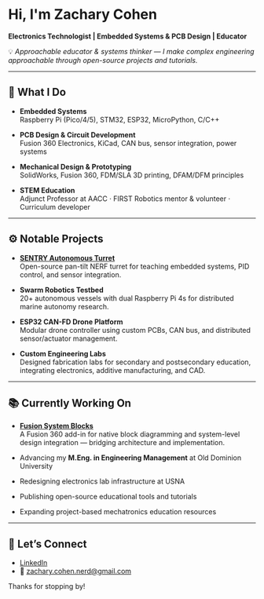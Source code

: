 # Hi, I'm Zachary Cohen  

**Electronics Technologist | Embedded Systems & PCB Design | Educator**  

💡 *Approachable educator & systems thinker — I make complex engineering approachable through open-source projects and tutorials.*  

---

## 🔧 What I Do  

- **Embedded Systems**  
  Raspberry Pi (Pico/4/5), STM32, ESP32, MicroPython, C/C++  

- **PCB Design & Circuit Development**  
  Fusion 360 Electronics, KiCad, CAN bus, sensor integration, power systems  

- **Mechanical Design & Prototyping**  
  SolidWorks, Fusion 360, FDM/SLA 3D printing, DFAM/DFM principles  

- **STEM Education**  
  Adjunct Professor at AACC · FIRST Robotics mentor & volunteer · Curriculum developer  

---

## ⚙️ Notable Projects  

- **[SENTRY Autonomous Turret](https://github.com/zcohenld/SENTRY)**  
  Open-source pan-tilt NERF turret for teaching embedded systems, PID control, and sensor integration.  

- **Swarm Robotics Testbed**  
  20+ autonomous vessels with dual Raspberry Pi 4s for distributed marine autonomy research.  

- **ESP32 CAN-FD Drone Platform**  
  Modular drone controller using custom PCBs, CAN bus, and distributed sensor/actuator management.  

- **Custom Engineering Labs**  
  Designed fabrication labs for secondary and postsecondary education, integrating electronics, additive manufacturing, and CAD.  

---

## 📚 Currently Working On  
- **[Fusion System Blocks](https://github.com/zcohen-nerd/Fusion_System_Blocks)**  
  A Fusion 360 add-in for native block diagramming and system-level design integration — bridging architecture and implementation.
  
- Advancing my **M.Eng. in Engineering Management** at Old Dominion University  
- Redesigning electronics lab infrastructure at USNA  
- Publishing open-source educational tools and tutorials  
- Expanding project-based mechatronics education resources  

---

## 🤝 Let’s Connect  

- [LinkedIn](https://www.linkedin.com/in/zachary-cohen-nerd)  
- 📧 zachary.cohen.nerd@gmail.com  

Thanks for stopping by!  
